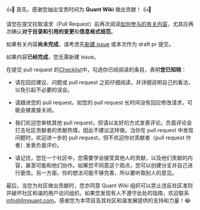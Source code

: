 👍🎉 首先，感谢您抽出宝贵时间为 **Quant Wiki** 做出贡献！ 👍🎉

请您在提交拉取请求（Pull Request）前再次阅读[如何参与的有关内容](https://quant-wiki.com/contribute/)，尤其应再次确认**对于目录和引用的变更**和**信息格式规范**。

如果有关内容**尚未完成**，请考虑先[新建 issue](https://github.com/LLMQuant/quant-wiki/issues/new/choose) 或本次作为 draft pr 提交。

如果内容**已经完成**，您无需新建 issue。

在提交 pull request 的[Checklist](./PULL_REQUEST_TEMPLATE.md)中，勾选你已经阅读的条目，表明**您已知晓**：

+ 请在回应建议、问题或 pull request 之前仔细阅读，并详细说明自己的看法，以免引起不必要的误会。

+ 请跟进您的 pull request。如您的 pull request 长时间没有回应修改请求，可能会被直接关闭。

+ 我们欢迎您审核其他 pull request，但请以友好的方式发表评论。负面评论会打击社区贡献者的贡献热情，因此不建议这样做。当你在 pull request 中发现问题时，欢迎进一步的 pull request，但不欢迎你对贡献者（pull request 作者）发表负面评价。

+ 请记住，您在一个社区中，您需要学会接受其他人的贡献，以及他们贡献的内容，甚至可能和他们协作。如果您不同意这个观点，您可以创建分支并自己进行更改。另一方面，你的想法可能不够完善，所以要听取别人的意见。

最后，当您为社区做出贡献时，您亦同意 Quant Wiki 组织可以禁止违反社区准则并破坏社区和谐的用户访问组织。如果您发现有人不遵守此处的指南，欢迎联系 [info@llmquant.com](mailto:info@llmquant.com)。感谢您为本项目及其社区和谐发展提供的支持和力量！:joy:

